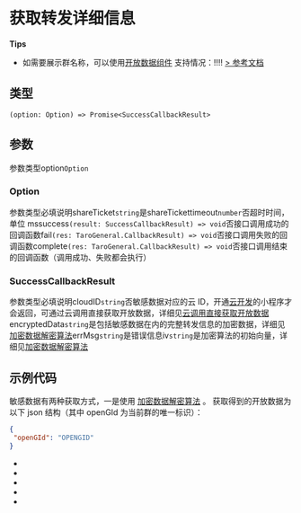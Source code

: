 # 获取转发详细信息
**Tips**

- 如需要展示群名称，可以使用[开放数据组件](../../components/open/open-data.html)
支持情况：!!!!
[> 参考文档
](https://developers.weixin.qq.com/miniprogram/dev/api/share/wx.getShareInfo.html)
## 类型[​](getShareInfo.html#类型)
```tsx
(option: Option) => Promise<SuccessCallbackResult>
```

## 参数[​](getShareInfo.html#参数)
参数类型option`Option`
### Option[​](getShareInfo.html#option)
参数类型必填说明shareTicket`string`是shareTickettimeout`number`否超时时间，单位 mssuccess`(result: SuccessCallbackResult) => void`否接口调用成功的回调函数fail`(res: TaroGeneral.CallbackResult) => void`否接口调用失败的回调函数complete`(res: TaroGeneral.CallbackResult) => void`否接口调用结束的回调函数（调用成功、失败都会执行）
### SuccessCallbackResult[​](getShareInfo.html#successcallbackresult)
参数类型必填说明cloudID`string`否敏感数据对应的云 ID，开通[云开发](https://developers.weixin.qq.com/miniprogram/dev/wxcloud/basis/getting-started.html)的小程序才会返回，可通过云调用直接获取开放数据，详细见[云调用直接获取开放数据](https://developers.weixin.qq.com/miniprogram/dev/framework/open-ability/signature.html#method-cloud)encryptedData`string`是包括敏感数据在内的完整转发信息的加密数据，详细见[加密数据解密算法](https://developers.weixin.qq.com/miniprogram/dev/framework/open-ability/signature.html)errMsg`string`是错误信息iv`string`是加密算法的初始向量，详细见[加密数据解密算法](https://developers.weixin.qq.com/miniprogram/dev/framework/open-ability/signature.html)
## 示例代码[​](getShareInfo.html#示例代码)
敏感数据有两种获取方式，一是使用 [加密数据解密算法](https://developers.weixin.qq.com/miniprogram/dev/framework/open-ability/signature.html#%E5%8A%A0%E5%AF%86%E6%95%B0%E6%8D%AE%E8%A7%A3%E5%AF%86%E7%AE%97%E6%B3%95) 。 获取得到的开放数据为以下 json 结构（其中 openGId 为当前群的唯一标识）：
```json
{
 "openGId": "OPENGID"
}
```

- 
- 

- 
- 

-
